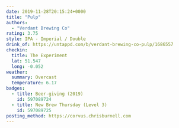 ```yaml
---
date: 2019-11-28T20:15:24+0000
title: "Pulp"
authors:
  - "Verdant Brewing Co"
rating: 3.75
style: IPA - Imperial / Double
drink_of: https://untappd.com/b/verdant-brewing-co-pulp/1686557
checkin:
  title: The Experiment
  lat: 51.547
  long: -0.052
weather:
  summary: Overcast
  temperature: 6.17
badges:
  - title: Beer-giving (2019)
    id: 597089724
  - title: New Brew Thursday (Level 3)
    id: 597089725
posting_method: https://corvus.chrisburnell.com
---
```

